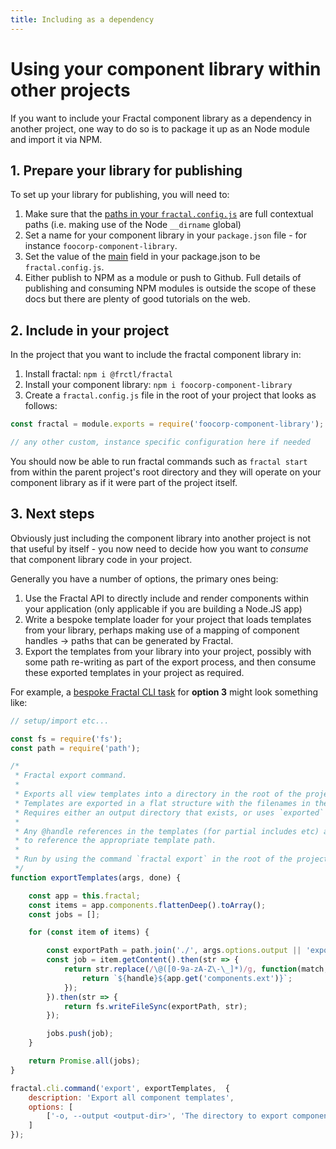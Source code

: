 ```yaml
---
title: Including as a dependency
---
```


# Using your component library within other projects

If you want to include your Fractal component library as a dependency in another project, one way to do so is to package it up as an Node module and import it via NPM.

## 1. Prepare your library for publishing

To set up your library for publishing, you will need to:

1. Make sure that the [paths in your `fractal.config.js`](../project-settings.html) are full contextual paths (i.e. making use of the Node `__dirname` global)
2. Set a name for your component library in your `package.json` file - for instance `foocorp-component-library`.
2. Set the value of the [main](https://docs.npmjs.com/files/package.json#main) field in your package.json to be `fractal.config.js`.
3. Either publish to NPM as a module or push to Github. Full details of publishing and consuming NPM modules is outside the scope of these docs but there are plenty of good tutorials on the web.

## 2. Include in your project

In the project that you want to include the fractal component library in:

1. Install fractal: `npm i @frctl/fractal`
2. Install your component library: `npm i foocorp-component-library`
3. Create a `fractal.config.js` file in the root of your project that looks as follows:

```js
const fractal = module.exports = require('foocorp-component-library');

// any other custom, instance specific configuration here if needed
```

You should now be able to run fractal commands such as `fractal start` from within the parent project's root directory and they will operate on your component library as if it were part of the project itself.

## 3. Next steps

Obviously just including the component library into another project is not that useful by itself - you now need to decide how you want to _consume_ that component library code in your project.

Generally you have a number of options, the primary ones being:

1. Use the Fractal API to directly include and render components within your application (only applicable if you are building a Node.JS app)
2. Write a bespoke template loader for your project that loads templates from your library, perhaps making use of a mapping of component handles -> paths that can be generated by Fractal.
3. Export the templates from your library into your project, possibly with some path re-writing as part of the export process, and then consume these exported templates in your project as required.

For example, a [bespoke Fractal CLI task](../cli/custom-commands.html) for **option 3** might look something like:

```js
// setup/import etc...

const fs = require('fs');
const path = require('path');

/*
 * Fractal export command.
 *
 * Exports all view templates into a directory in the root of the project.
 * Templates are exported in a flat structure with the filenames in the format of {handle}.{ext}
 * Requires either an output directory that exists, or uses `exported` if it exists
 *
 * Any @handle references in the templates (for partial includes etc) are re-written
 * to reference the appropriate template path.
 *
 * Run by using the command `fractal export` in the root of the project directory.
 */
function exportTemplates(args, done) {

    const app = this.fractal;
    const items = app.components.flattenDeep().toArray();
    const jobs = [];

    for (const item of items) {

        const exportPath = path.join('./', args.options.output || 'exported', `${item.alias || item.handle}${app.get('components.ext')}`);
        const job = item.getContent().then(str => {
            return str.replace(/\@([0-9a-zA-Z\-\_]*)/g, function(match, handle){
                return `${handle}${app.get('components.ext')}`;
            });
        }).then(str => {
            return fs.writeFileSync(exportPath, str);
        });

        jobs.push(job);
    }

    return Promise.all(jobs);
}

fractal.cli.command('export', exportTemplates,  {
    description: 'Export all component templates',
    options: [
        ['-o, --output <output-dir>', 'The directory to export components into, relative to the CWD.'],
    ]
});

```
